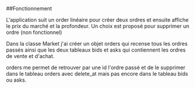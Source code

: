 ##Fonctionnement

L'application suit un order linéaire pour créer deux ordres et ensuite affiche le prix du marché et la profondeur.
Un choix est proposé pour supprimer un ordre (non fonctionnel)

Dans la classe Market j'ai créer un objet orders qui recense tous les ordres passés ainsi que les deux tableaux bids et asks qui contiennent les ordres de vente et d'achat.

orders me permet de retrouver par une id l'ordre passé et de le supprimer dans le tableau orders avec delete_at mais pas encore dans le tableau bids ou asks.
